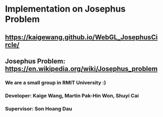 # Implementation on Josephus Problem
## https://kaigewang.github.io/WebGL_JosephusCircle/
## Josephus Problem: https://en.wikipedia.org/wiki/Josephus_problem
### We are a small group in RMIT University :)
### Developer: Kaige Wang, Martin Pak-Hin Won, Shuyi Cai
### Supervisor: Son Hoang Dau
